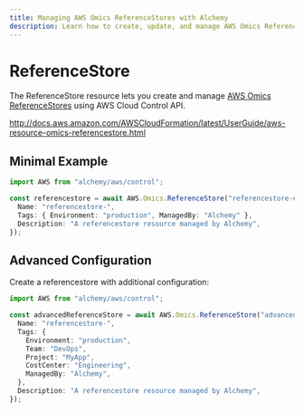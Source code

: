```yaml
---
title: Managing AWS Omics ReferenceStores with Alchemy
description: Learn how to create, update, and manage AWS Omics ReferenceStores using Alchemy Cloud Control.
---
```


# ReferenceStore

The ReferenceStore resource lets you create and manage [AWS Omics ReferenceStores](https://docs.aws.amazon.com/omics/latest/userguide/) using AWS Cloud Control API.

http://docs.aws.amazon.com/AWSCloudFormation/latest/UserGuide/aws-resource-omics-referencestore.html

## Minimal Example

```ts
import AWS from "alchemy/aws/control";

const referencestore = await AWS.Omics.ReferenceStore("referencestore-example", {
  Name: "referencestore-",
  Tags: { Environment: "production", ManagedBy: "Alchemy" },
  Description: "A referencestore resource managed by Alchemy",
});
```

## Advanced Configuration

Create a referencestore with additional configuration:

```ts
import AWS from "alchemy/aws/control";

const advancedReferenceStore = await AWS.Omics.ReferenceStore("advanced-referencestore", {
  Name: "referencestore-",
  Tags: {
    Environment: "production",
    Team: "DevOps",
    Project: "MyApp",
    CostCenter: "Engineering",
    ManagedBy: "Alchemy",
  },
  Description: "A referencestore resource managed by Alchemy",
});
```

